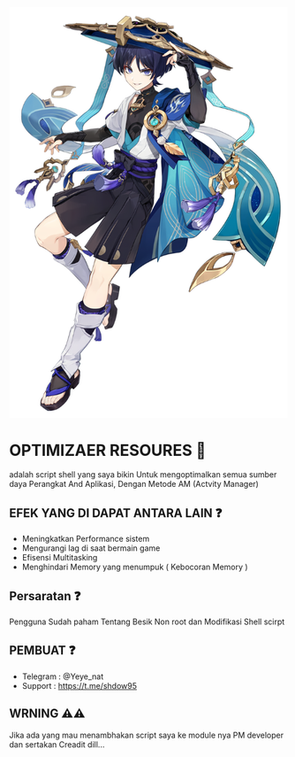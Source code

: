 ![ID](img/wanderer_genshin_impact_full_body_render_by_deg5270_dfn4oxv-pre.png)

# OPTIMIZAER RESOURES 🍃
adalah script shell yang saya bikin Untuk mengoptimalkan semua sumber daya Perangkat And Aplikasi, Dengan Metode AM (Actvity Manager) 

## EFEK YANG DI DAPAT ANTARA LAIN ❓️
- Meningkatkan Performance sistem
- Mengurangi lag di saat bermain game
- Efisensi Multitasking
- Menghindari Memory yang menumpuk ( Kebocoran Memory )

## Persaratan ❓️
Pengguna Sudah paham Tentang Besik Non root dan Modifikasi Shell scirpt

## PEMBUAT ❓️
- Telegram : @Yeye_nat
- Support  : https://t.me/shdow95

## WRNING ⚠️⚠️
Jika ada yang mau menambhakan script saya ke module nya PM developer dan sertakan Creadit dill...
